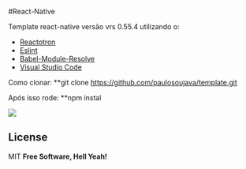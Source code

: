 #React-Native 

Template  react-native versão vrs 0.55.4 utilizando o:


  - [Reactotron](https://github.com/infinitered/reactotron)
  - [Eslint](https://gist.github.com/diego3g/fdc8dc51fd60b88e2e3611fb1b59d380)
  - [Babel-Module-Resolve](https://github.com/tleunen/babel-plugin-module-resolver)
  - [Visual Studio Code](https://code.visualstudio.com/)
  
Como clonar:
**git clone https://github.com/paulosoujava/template.git

Após isso rode:
**npm instal

![](https://png.icons8.com/ios/1600/react-native-filled.png)
    
License
----

MIT
**Free Software, Hell Yeah!**
